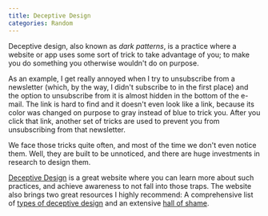 ```yaml
---
title: Deceptive Design
categories: Random
---
```


Deceptive design, also known as *dark patterns*, is a practice where a website or app uses some sort of trick to take advantage of you; to make you do something you otherwise wouldn't do on purpose.

As an example, I get really annoyed when I try to unsubscribe from a newsletter (which, by the way, I didn't subscribe to in the first place) and the option to unsubscribe from it is almost hidden in the bottom of the e-mail. The link is hard to find and it doesn't even look like a link, because its color was changed on purpose to gray instead of blue to trick you. After you click that link, another set of tricks are used to prevent you from unsubscribing from that newsletter.

We face those tricks quite often, and most of the time we don't even notice them. Well, they are built to be unnoticed, and there are huge investments in research to design them.

[Deceptive Design](https://www.deceptive.design/) is a great website where you can learn more about such practices, and achieve awareness to not fall into those traps. The website also brings two great resources I highly recommend: A comprehensive list of [types of deceptive design](https://www.deceptive.design/types) and an extensive [hall of shame](https://www.deceptive.design/hall-of-shame/all).